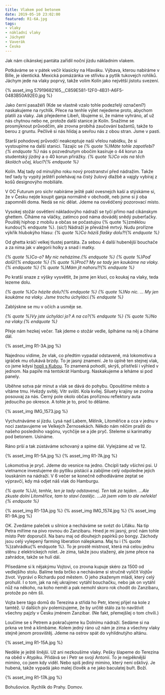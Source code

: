 ```yaml
---
title: Vlakem pod betonem
date: 2019-05-10 23:02:00
featured: R1-6A.jpg
tags:
- vlaky
- nákladní vlaky
- JáchymV
- Vaverák
- Česko
---
```

Jak nám cikánskej pantáta zařídil noční jízdu nákladnim vlakem.
<!-- more -->

Potkáváme se v pátek večír klasicky na Hlaváku. Výbava, kterou nabíráme v Bille, je identická. Mexická pomázánka ve střívku a pytlík tukovejch rohlíků. Jáchym jede na vlaky poprvý, takže volim Kolín jako největší jistotu svezení.

{% asset_img 57919682165__C859E581-12F0-4B31-A6F5-0483B50A92E0.jpg %}

Jako černí pasažéři (Kde se vlastně vzalo tohle podezřelý označení?) naskakujeme na rychlík. Přece na tenhle výlet nejedeme proto, abychom platili za vlaky. Jak přejedeme Libeň, libujeme si, že máme vyhráno, ať už nás chytnou nebo ne, protože další stanice je Kolín. Snažíme se prosmýknout průvodčím, ale zrovna probíhá zaučování bažantů, takže to berou z gruntu. Pečlivě si nás hlídaj a sevřou nás z obou stran. Jsme v pasti.

Starší pohodovej průvodčí neakceptuje naší vřelou nabídku, že si vystoupíme na další stanici. Tázajíc se _{% quote %}Máte tohle zapotřebí?{% endquote %}_ nás s pozvednutym obočím kasíruje o 44 korun za studentský jízdný a o 40 korun přirážky. _{% quote %}Co vás na těch školách učej, kluci?{% endquote %}_

Kolín. Maj tady od minulýho roku nový prostranství před nádražim. Takže teď tady ty vypitý ještěři polehávaj na čistý žulový dlažbě a vajgly vybíraj z košů designovýho mobiliáře.

V OC Futurum pro sichr nabíráme ještě pakl ovesnejch kaší a stýskáme si, že v Česku nejde koupit ganja normálně v obchodě, neb jsme si ji oba zapomněli doma. Nedá se nic dělat. Jdeme na osvědčený pozorovací místo.

Vysokej stožár osvětlení nákladovýho nádraží se tyčí přímo nad cikánskym ghettem. Číháme na vláčky, zatímco pod náma dováděj snědý puberťačky. Pouštěj hiphop z mobilu a občas se počastujou {% quote %}změklou kundou{% endquote %}. (sic!) Nádraží je převážně mrtvý. Nudu prořízne výkřik hlubokýho hlasu: _{% quote %}Co házíš flašky dolu?!{% endquote %}_

Od ghetta kráčí velkej tlustej pantáta. Za sebou 4 další hubenější bouchače a za nima jak v alegorii holky a snad i matky.

_{% quote %}Co-o? My nic neházíme.{% endquote %}_
_{% quote %}Poď dolů!{% endquote %}_
_{% quote %}Proč? My se tady jen koukáme na vlaky.{% endquote %}_
_{% quote %}Mám jít nahoru?!{% endquote %}_

Po kratší snaze z výšky vysvětlit, že jsme jen kluci, co koukaj na vlaky, teda lezeme dolu.

_{% quote %}Co házíte dolu?{% endquote %}_
_{% quote %}No nic. ... My jen koukáme na vlaky. Jsme trochu úchyláci.{% endquote %}_

Zablýskne se mu v očích a usměje se.

_{% quote %}Vy jste úchyláci jo? A na co?{% endquote %}_
_{% quote %}No na vlaky.{% endquote %}_

Přeje nám hezkej večer. Tak jdeme o stožár vedle, šplháme na něj a číháme dál.

{% asset_img R1-3A.jpg %}

Najednou vidíme, že vlak, co předtim vypadal odstaveně, má lokomotivu a igráček mu oťukává brzdy. To je jasný znamení. Je to úplně ten stejnej vlak, co jsme kdysi [hopli s Kubou](/Nakladnim-vlakem-do-Norimberku). To znamená pohodlí, skrýš, přístřeší i výhled v jednom. Na papíře má tentokrát Hamburg. Naskakujeme a leháme si pod panely.

Uběhne sotva pár minut a vlak se dává do pohybu. Opouštíme město a vítáme tmu. Hvězdy svítěj. Vítr sviští. Kola kvílej. Siluety krajiny se zvolna posouvaj za nás. Černý pole okolo občas proříznou reflektory auta jedoucího po okresce. A tohle je to, proč to děláme.

{% asset_img IMG_1573.jpg %}

Vychutnáváme si jízdu. Lysá nad Labem, Mělník, Litoměřice a cca v jednu v noci zastavujeme ve Velkejch Žernosekách. Někdo nám něčim praští do našeho posledního vagónu, vychčije se a jde pryč. Steleme si karimatky pod betonem. Usínáme.

Ráno prší a tak zústáváme schovaný a spíme dál. Vylejzáme až ve 12.

{% asset_img R1-5A.jpg %}
{% asset_img R1-7A.jpg %}

Lokomotiva je pryč. Jdeme do vesnice na jedno. Chcípli tady všichni psi. U vietnamce investujeme do pytlíku pistácií a zabíjíme celý odpoledne jejich louskánim na nádraží. V 6 večer se konečně odhodláváme zeptat se výpravčí, kdy má odjet náš vlak do Hamburgu.

_{% quote %}Jó, tenhle, ten je tady odstavenej. Ten tak za tejden. ...Ale zkuste dolní Litoměřice, tam to staví častějc. …Já jsem vám to ale neřekla!{% endquote %}_

{% asset_img R1-13A.jpg %}
{% asset_img IMG_1574.jpg %}
{% asset_img R1-9A.jpg %}

OK. Zvedáme paleček u silnice a necháváme se svézt do Liťáku. Na tip Petra míříme na pivo rovnou do Zanzibaru. Hned je mi jasný, proč nám tohle místo Petr doporučil. Na baru maj od dlouhejch papírků po bongy. Záchody jsou celý vylepený farming liberation nálepkama. Maj tu i {% quote %}zahrádku{% endquote %}. To je prostě místnost, která má celou jednu stěnu z elektrickejch rolet. Je zima, takže jsou stažený, ale jsme přece na zahrádce, takže se hulí dál.

Přisedáme si k nějakýmu Vojtovi, co zrovna kupuje skéro za 1500 od vedlejšího stolu. Balíme teda brčko a necháváme si stručně vylíčit Vojtův život. Vypráví o Richardu pod městem. O jeho zkaženym mládí, který celý prohulil. I o tom, jak na něj ukrajinec vytáhl bouchačku, nebo jak on vytáhl nůž na někoho, na koho neměl a pak nemohl skoro rok chodit do Zanzibaru, protože po něm šli.

Vojta bere tágo domů do Terezína a střídá ho Petr, kterej přijel na kole z tamtéž. U dalších piv polemizujeme, že by určitě stálo za to navštívit všechny pajzly v Česku jménem Zanzibar. (Ne fakt, přemejšlej o tom chvíli.) 

Loučíme se s Petrem a pokračujeme ku Dolnímu nádraží. Sedáme si na prkna ve tmě a klimbáme. Kolem jedný ráno už nám je zima a všechny vlaky stejně jenom prosvištěj. Jdeme na ostrov spát do vyhlídnutýho altánu. 

{% asset_img R1-15A.jpg %}

Neděle je ještě línější. Už ani nezkoušíme vlaky. Pešky šlapeme do Terezína na oběd v Atypiku. Přidává se i Petr se svojí Antonií. To je nejpěknější mimino, co jsem kdy viděl. Nebo spíš jediný mimino, který není ošklivý. Je hubená, takže vypadá jako malej člověk a ne jako baculatej buřt. Boží.

{% asset_img R1-17A.jpg %}

Bohušovice. Rychlík do Prahy. Domov.
